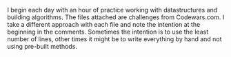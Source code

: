 I begin each day with an hour of practice working with datastructures and building algorithms. The files attached are challenges from Codewars.com. I take a different approach with each file and note the intention at the beginning in the comments. Sometimes the intention is to use the least number of lines, other times it might be to write everything by hand and not using pre-built methods.
